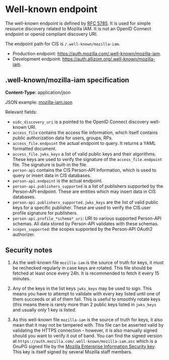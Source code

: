 # Well-known endpoint

The well-known endpoint is defined by [RFC 5785](https://www.ietf.org/rfc/rfc5785.txt).
It is used for simple resource discovery related to Mozilla IAM. It is not an OpenID Connect endpoint or openid
compliant discovery URI.

The endpoint path for CIS is `/.well-known/mozilla-iam`.

- Production endpoint: <https://auth.mozilla.com/.well-known/mozilla-iam>.
- Development endpoint: <https://auth.allizom.org/.well-known/mozilla-iam>.

## .well-known/mozilla-iam specification

**Content-Type:** application/json

JSON example: [mozilla-iam.json](.well-known/mozilla-iam.json)

Relevant fields:

- `oidc_discovery_uri` is a pointed to the OpenID Connect discovery well-known URI.
- `access_file` contains the access file information, which itself contains public authorization data for users, groups,
  RPs.
- `access_file.endpoint` the actual endpoint to query. It returns a YAML formatted document.
- `access_file.jwks_keys` a list of valid public keys and their algorithms. These keys are used to verify the signature
  of the `access_file.endpoint` file. The signature is built-in the file.
- `person-api` contains the CIS Person-API information, which is used to query or insert data in CIS databases.
- `person-api.endpoint` is the actual endpoint.
- `person-api.publishers_supported` is a list of publishers supported by the Person-API endpoint. These are entities which may
  insert data in CIS databases.
- `person-api.publishers_supported.jwks_keys` are the list of valid public keys for a specific publisher. These are used
  to verify the CIS user profile signature for publishers.
- `person-api.profile_*schema*_uri`: URI to various supported Person-API schemas. All data stored by Person-API
  validates with these schemas.
- `scopes_supported`: the scopes supported by the Person-API OAuth2 authorizer.

## Security notes

1. As the well-known file `mozilla-iam` is the source of truth for keys, it *must* be rechecked regularly in case keys are
rotated. This file should be fetched at least once every 24h. It is recommended to fetch it every 15 minutes.

2. Any of the keys in the list keys `jwks_keys` may be used to sign. This means you have to attempt to validate with
   every key listed until one of them succeeds or all of them fail. This is useful to smoothly rotate keys (this means
there is rarely more than 2 public keys listed in `jwks_keys` and usually only 1 key is listed.

3. As this well-known file `mozilla-iam` is the source of truth for keys, it also mean that it may not be tampered with.
   This file can be asserted valid by validating the HTTPS connection - however, it is also manually signed should you
want to verify it out of band. You can find the signed version at `https://auth.mozilla.com/.well-known/mozilla-iam.asc`
which is a GnuPG signed file by the [Mozilla Enterprise Information Security
key](https://gpg.mozilla.org/pks/lookup?search=infosec%40mozilla.com&op=vindex). This key is itself signed by several
Mozilla staff members.
